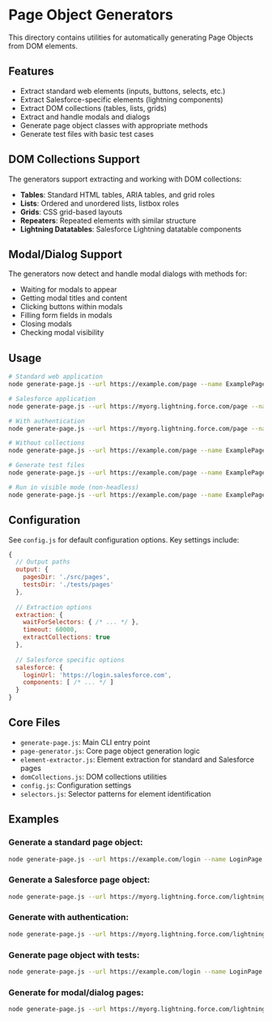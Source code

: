 # Page Object Generators

This directory contains utilities for automatically generating Page Objects from DOM elements.

## Features

- Extract standard web elements (inputs, buttons, selects, etc.)
- Extract Salesforce-specific elements (lightning components)
- Extract DOM collections (tables, lists, grids)
- Extract and handle modals and dialogs
- Generate page object classes with appropriate methods
- Generate test files with basic test cases

## DOM Collections Support

The generators support extracting and working with DOM collections:

- **Tables**: Standard HTML tables, ARIA tables, and grid roles
- **Lists**: Ordered and unordered lists, listbox roles
- **Grids**: CSS grid-based layouts
- **Repeaters**: Repeated elements with similar structure
- **Lightning Datatables**: Salesforce Lightning datatable components

## Modal/Dialog Support

The generators now detect and handle modal dialogs with methods for:

- Waiting for modals to appear
- Getting modal titles and content
- Clicking buttons within modals
- Filling form fields in modals
- Closing modals
- Checking modal visibility

## Usage

```bash
# Standard web application
node generate-page.js --url https://example.com/page --name ExamplePage

# Salesforce application
node generate-page.js --url https://myorg.lightning.force.com/page --name SfPage --salesforce

# With authentication
node generate-page.js --url https://myorg.lightning.force.com/page --name SfPage --salesforce --username user@example.com --password mypassword

# Without collections
node generate-page.js --url https://example.com/page --name ExamplePage --no-collections

# Generate test files
node generate-page.js --url https://example.com/page --name ExamplePage --generate-tests

# Run in visible mode (non-headless)
node generate-page.js --url https://example.com/page --name ExamplePage --visible
```

## Configuration

See `config.js` for default configuration options. Key settings include:

```javascript
{
  // Output paths
  output: {
    pagesDir: './src/pages',
    testsDir: './tests/pages'
  },
  
  // Extraction options
  extraction: {
    waitForSelectors: { /* ... */ },
    timeout: 60000,
    extractCollections: true
  },
  
  // Salesforce specific options
  salesforce: {
    loginUrl: 'https://login.salesforce.com',
    components: [ /* ... */ ]
  }
}
```

## Core Files

- `generate-page.js`: Main CLI entry point
- `page-generator.js`: Core page object generation logic
- `element-extractor.js`: Element extraction for standard and Salesforce pages
- `domCollections.js`: DOM collections utilities
- `config.js`: Configuration settings
- `selectors.js`: Selector patterns for element identification

## Examples

### Generate a standard page object:

```bash
node generate-page.js --url https://example.com/login --name LoginPage
```

### Generate a Salesforce page object:

```bash
node generate-page.js --url https://myorg.lightning.force.com/lightning/o/Contact/new --name ContactPage --salesforce
```

### Generate with authentication:

```bash
node generate-page.js --url https://myorg.lightning.force.com/lightning/o/Contact/new --name ContactPage --salesforce --username user@example.com --password mypassword
```

### Generate page object with tests:

```bash
node generate-page.js --url https://example.com/login --name LoginPage --generate-tests
```

### Generate for modal/dialog pages:

```bash
node generate-page.js --url https://myorg.lightning.force.com/lightning/o/Contact/new --name NewContactDialog --salesforce --generate-tests
```